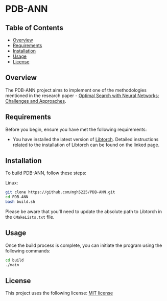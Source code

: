 # PDB-ANN

## Table of Contents

- [Overview](#overview)
- [Requirements](#requirements)
- [Installation](#installation)
- [Usage](#usage)
- [License](#license)

## Overview

The PDB-ANN project aims to implement one of the methodologies mentioned in the research paper - [Optimal Search with Neural Networks: Challenges and Approaches](https://webdocs.cs.ualberta.ca/~nathanst/papers/li2022optimalnn.pdf).

## Requirements

Before you begin, ensure you have met the following requirements:

- You have installed the latest version of [Libtorch](https://pytorch.org/cppdocs/installing.html). Detailed instructions related to the installation of Libtorch can be found on the linked page.

## Installation

To build PDB-ANN, follow these steps:

Linux:

```bash
git clone https://github.com/mgh5225/PDB-ANN.git
cd PDB-ANN
bash build.sh
```

Please be aware that you'll need to update the absolute path to Libtorch in the `CMakeLists.txt` file.

## Usage

Once the build process is complete, you can initiate the program using the following commands:

```bash
cd build
./main
```

## License

This project uses the following license: [MIT license](https://github.com/mgh5225/PDB-ANN/blob/main/LICENSE)
